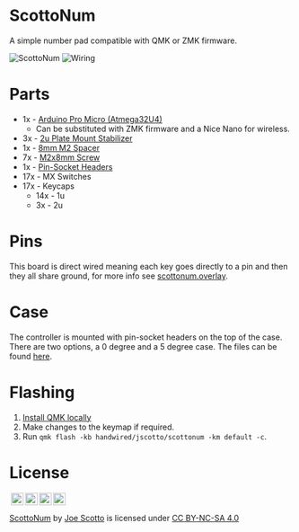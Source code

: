 # ScottoNum

A simple number pad compatible with QMK or ZMK firmware.

![ScottoNum](https://user-images.githubusercontent.com/8194147/209070479-9287f328-ee8f-4266-8072-b6397fb9a7cd.JPG)
![Wiring](https://user-images.githubusercontent.com/8194147/209070492-69857953-671d-420b-b718-b03bbec4caa7.jpg)

# Parts

-   1x - [Arduino Pro Micro (Atmega32U4)](https://amzn.to/3LwgAUq)
    -   Can be substituted with ZMK firmware and a Nice Nano for wireless.
-   3x - [2u Plate Mount Stabilizer](https://amzn.to/3xUEvHz)
-   1x - [8mm M2 Spacer](https://amzn.to/3r1xdxO)
-   7x - [M2x8mm Screw](https://amzn.to/3jjelKi)
-   1x - [Pin-Socket Headers](https://amzn.to/3F40AX9)
-   17x - MX Switches
-   17x - Keycaps
    -   14x - 1u
    -   3x - 2u

# Pins

This board is direct wired meaning each key goes directly to a pin and then they all share ground, for more info see [scottonum.overlay](ZMK/config/boards/shields/scottonum/scottonum.overlay).

# Case

The controller is mounted with pin-socket headers on the top of the case. There are two options, a 0 degree and a 5 degree case. The files can be found [here](case).

# Flashing

1. [Install QMK locally](https://github.com/qmk/qmk_firmware)
2. Make changes to the keymap if required.
3. Run `qmk flash -kb handwired/jscotto/scottonum -km default -c`.

# License

<img style="height:22px!important;margin-left:3px;vertical-align:text-bottom;" src="https://mirrors.creativecommons.org/presskit/icons/cc.svg?ref=chooser-v1"><img style="height:22px!important;margin-left:3px;vertical-align:text-bottom;" src="https://mirrors.creativecommons.org/presskit/icons/by.svg?ref=chooser-v1"><img style="height:22px!important;margin-left:3px;vertical-align:text-bottom;" src="https://mirrors.creativecommons.org/presskit/icons/nc.svg?ref=chooser-v1"><img style="height:22px!important;margin-left:3px;vertical-align:text-bottom;" src="https://mirrors.creativecommons.org/presskit/icons/sa.svg?ref=chooser-v1"></a></p>

<p xmlns:cc="http://creativecommons.org/ns#" xmlns:dct="http://purl.org/dc/terms/"><a property="dct:title" rel="cc:attributionURL" href="https://github.com/joe-scotto/scottokeebs/tree/main/ScottoNum">ScottoNum</a> by <a rel="cc:attributionURL dct:creator" property="cc:attributionName" href="https://github.com/joe-scotto">Joe Scotto</a> is licensed under <a href="http://creativecommons.org/licenses/by-nc-sa/4.0/?ref=chooser-v1" target="_blank" rel="license noopener noreferrer" style="display:inline-block;">CC BY-NC-SA 4.0
